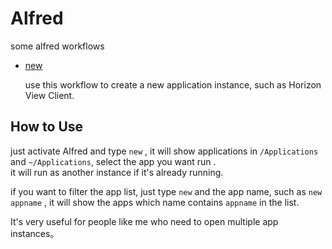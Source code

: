 # Alfred
some alfred workflows

- [new](https://github.com/banane77/Alfred)

  use this workflow to create a new application instance, such as Horizon View Client.


## How to Use  
just activate Alfred and type `new` , it will show applications in `/Applications` and `~/Applications`, select the app you want run .  
it will run as another instance if it's already running.  

if you want to filter the app list, just type `new` and the app name, such as `new appname` , it will show the apps which name contains `appname` in the list.

It's very useful for people like me who need to open multiple app instances。